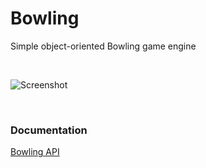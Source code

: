 # Bowling

Simple object-oriented Bowling game engine

<br>

![Screenshot](https://github.com/krzysiekpiasecki/Bowling/docs/resources/web/Bowling_ball_and_pins_readme.png)

<br>

### Documentation

[Bowling API](https://krzysiekpiasecki.github.io/Bowling/api/Bowling.html)
